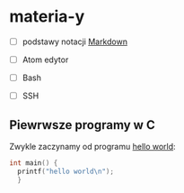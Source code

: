 # materia-y

- [ ] podstawy notacji  [Markdown](https://daringfireball.net/projects/markdown/)
- [ ] Atom edytor
- [ ] Bash
- [ ] SSH


## Piewrwsze programy w C

Zwykle zaczynamy od programu [hello world](/):

```C
int main() {
  printf("hello world\n");
  }
```
